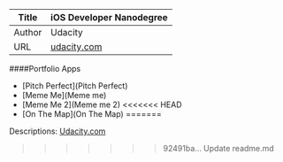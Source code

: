 Title  | iOS Developer Nanodegree
-------|-------------------
Author | Udacity
URL    | [udacity.com](https://www.udacity.com/course/ios-developer-nanodegree--nd003)


####Portfolio Apps

- [Pitch Perfect](Pitch Perfect)
- [Meme Me](Meme me) 
- [Meme Me 2](Meme me 2) 
<<<<<<< HEAD
- [On The Map](On The Map)
=======
 
Descriptions: [Udacity.com](https://www.udacity.com/course/ios-developer-nanodegree--nd003)
>>>>>>> 92491ba... Update readme.md
